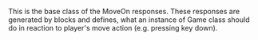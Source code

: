 This is the base class of the MoveOn responses. These responses are generated by blocks  and defines, what an instance of Game class should  do in reaction to player's move action (e.g.  pressing key down).